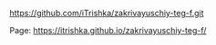 https://github.com/iTrishka/zakrivayuschiy-teg-f.git

Page: https://itrishka.github.io/zakrivayuschiy-teg-f/
